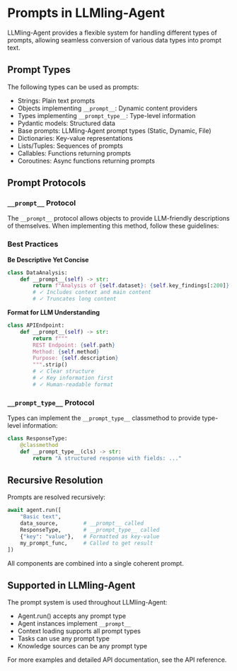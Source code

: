 # Prompts in LLMling-Agent

LLMling-Agent provides a flexible system for handling different types of prompts, allowing seamless conversion of various data types into prompt text.

## Prompt Types

The following types can be used as prompts:

- Strings: Plain text prompts
- Objects implementing `__prompt__`: Dynamic content providers
- Types implementing `__prompt_type__`: Type-level information
- Pydantic models: Structured data
- Base prompts: LLMling-Agent prompt types (Static, Dynamic, File)
- Dictionaries: Key-value representations
- Lists/Tuples: Sequences of prompts
- Callables: Functions returning prompts
- Coroutines: Async functions returning prompts

## Prompt Protocols

### `__prompt__` Protocol

The `__prompt__` protocol allows objects to provide LLM-friendly descriptions of themselves. When implementing this method, follow these guidelines:

### Best Practices

**Be Descriptive Yet Concise**
```python
class DataAnalysis:
    def __prompt__(self) -> str:
        return f"Analysis of {self.dataset}: {self.key_findings[:200]}..."
        # ✓ Includes context and main content
        # ✓ Truncates long content
```

**Format for LLM Understanding**
```python
class APIEndpoint:
    def __prompt__(self) -> str:
        return f"""
        REST Endpoint: {self.path}
        Method: {self.method}
        Purpose: {self.description}
        """.strip()
        # ✓ Clear structure
        # ✓ Key information first
        # ✓ Human-readable format

```

### `__prompt_type__` Protocol
Types can implement the `__prompt_type__` classmethod to provide type-level information:

```python
class ResponseType:
    @classmethod
    def __prompt_type__(cls) -> str:
        return "A structured response with fields: ..."
```

## Recursive Resolution

Prompts are resolved recursively:
```python
await agent.run([
    "Basic text",
    data_source,        # __prompt__ called
    ResponseType,       # __prompt_type__ called
    {"key": "value"},   # Formatted as key-value
    my_prompt_func,     # Called to get result
])
```

All components are combined into a single coherent prompt.

## Supported in LLMling-Agent

The prompt system is used throughout LLMling-Agent:

- Agent.run() accepts any prompt type
- Agent instances implement `__prompt__`
- Context loading supports all prompt types
- Tasks can use any prompt type
- Knowledge sources can be any prompt type

For more examples and detailed API documentation, see the API reference.
